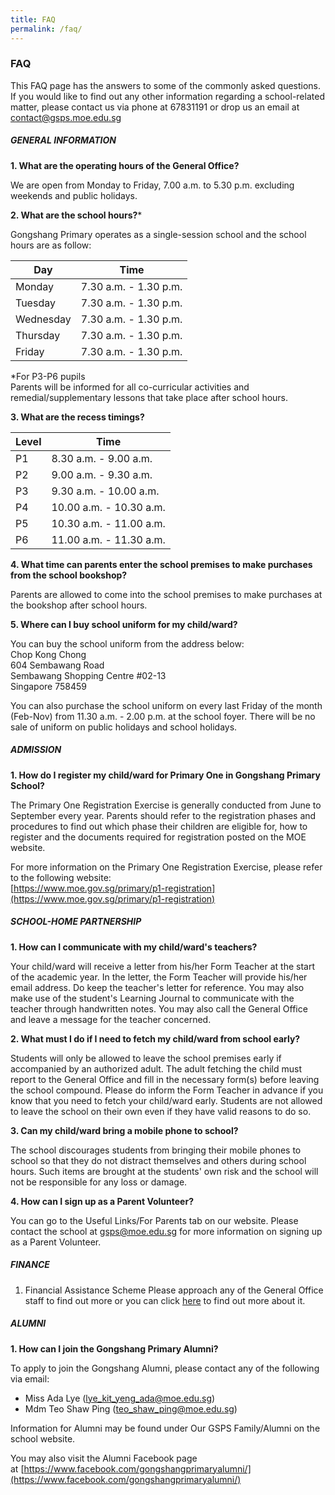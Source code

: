 ```yaml
---
title: FAQ
permalink: /faq/
---
```

### **FAQ**

This FAQ page has the answers to some of the commonly asked questions. If you would like to find out any other information regarding a school-related matter, please contact us via phone at 67831191 or drop us an email at [contact@gsps.moe.edu.sg](mailto:contact@gsps.moe.edu.sg)

#####  **GENERAL INFORMATION**

**1. What are the operating hours of the General Office?**

We are open from Monday to Friday, 7.00 a.m. to 5.30 p.m. excluding weekends and public holidays.

**2. What are the school hours?*** 

Gongshang Primary operates as a single-session school and the school hours are as follow:

|Day | Time|
|---|---|
| Monday | 7.30 a.m. - 1.30 p.m.  |
|  Tuesday | 7.30 a.m. - 1.30 p.m. |
|  Wednesday | 7.30 a.m. - 1.30 p.m. 
| Thursday | 7.30 a.m. - 1.30 p.m.  |
|  Friday | 7.30 a.m. - 1.30 p.m.  |

*For P3-P6 pupils<br>
Parents will be informed for all co-curricular activities and remedial/supplementary lessons that take place after school hours.

**3. What are the recess timings?**

| Level | Time | 
| -------- | -------- | 
| P1    | 8.30 a.m. - 9.00 a.m.     | 
| P2     | 9.00 a.m. - 9.30 a.m.     | 
| P3     | 9.30 a.m. - 10.00 a.m.     | 
| P4     | 10.00 a.m. - 10.30 a.m.     | 
| P5    | 10.30 a.m. - 11.00 a.m.     | 
| P6    | 11.00 a.m. - 11.30 a.m.     | 


**4. What time can parents enter the school premises to make purchases from the school bookshop?**

Parents are allowed to come into the school premises to make purchases at the bookshop after school hours. 

**5. Where can I buy school uniform for my child/ward?**

You can buy the school uniform from the address below:<br>
Chop Kong Chong<br>
604 Sembawang Road<br>
Sembawang Shopping Centre #02-13<br>
Singapore 758459

You can also purchase the school uniform on every last Friday of the month (Feb-Nov) from 11.30 a.m. - 2.00 p.m. at the school foyer. There will be no sale of uniform on public holidays and school holidays.

##### **ADMISSION**

**1. How do I register my child/ward for Primary One in Gongshang Primary School?**

The Primary One Registration Exercise is generally conducted from June to September every year. Parents should refer to the registration phases and procedures to find out which phase their children are eligible for, how to register and the documents required for registration posted on the MOE website.

For more information on the Primary One Registration Exercise, please refer to the following website:  
[https://www.moe.gov.sg/primary/p1-registration](https://www.moe.gov.sg/primary/p1-registration)

##### **SCHOOL-HOME PARTNERSHIP**

**1. How can I communicate with my child/ward's teachers?**

Your child/ward will receive a letter from his/her Form Teacher at the start of the academic year. In the letter, the Form Teacher will provide his/her email address. Do keep the teacher's letter for reference. You may also make use of the student's Learning Journal to communicate with the teacher through handwritten notes. You may also call the General Office and leave a message for the teacher concerned.

**2. What must I do if I need to fetch my child/ward from school early?**

 Students will only be allowed to leave the school premises early if accompanied by an authorized adult. The adult fetching the child must report to the General Office and fill in the necessary form(s) before leaving the school compound. Please do inform the Form Teacher in advance if you know that you need to fetch your child/ward early. Students are not allowed to leave the school on their own even if they have valid reasons to do so.

**3. Can my child/ward bring a mobile phone to school?**

The school discourages students from bringing their mobile phones to school so that they do not distract themselves and others during school hours. Such items are brought at the students' own risk and the school will not be responsible for any loss or damage. 

**4. How can I sign up as a Parent Volunteer?**

You can go to the Useful Links/For Parents tab on our website. Please contact the school at gsps@moe.edu.sg for more information on signing up as a Parent Volunteer.

##### **FINANCE**

1. Financial Assistance Scheme 
Please approach any of the General Office staff to find out more or you can click&nbsp;[here](https://beta.moe.gov.sg/fees-assistance-awards-scholarships/)&nbsp;to find out more about it.

##### **ALUMNI**

**1. How can I join the Gongshang Primary Alumni?**

To apply to join the Gongshang Alumni, please contact any of the following via email:
*   Miss Ada Lye ([lye\_kit\_yeng\_ada@moe.edu.sg](mailto:lye\_kit\_yeng\_ada@moe.edu.sg))
*   Mdm Teo Shaw Ping ([teo\_shaw\_ping@moe.edu.sg](mailto:teo\_shaw\_ping@moe.edu.sg))


Information for Alumni may be found under Our GSPS Family/Alumni on the school website.

You may also visit the Alumni Facebook page at&nbsp;[https://www.facebook.com/gongshangprimaryalumni/](https://www.facebook.com/gongshangprimaryalumni/)